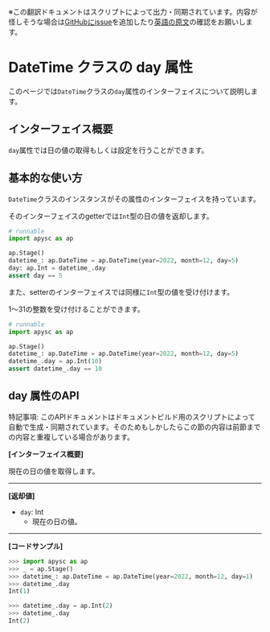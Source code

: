 <span class="inconspicuous-txt">※この翻訳ドキュメントはスクリプトによって出力・同期されています。内容が怪しそうな場合は<a href="https://github.com/simon-ritchie/apysc/issues" target="_blank">GitHubにissue</a>を追加したり[英語の原文](https://simon-ritchie.github.io/apysc/en/datetime_day.html)の確認をお願いします。</span>

# DateTime クラスの day 属性

このページでは`DateTime`クラスの`day`属性のインターフェイスについて説明します。

## インターフェイス概要

`day`属性では日の値の取得もしくは設定を行うことができます。

## 基本的な使い方

`DateTime`クラスのインスタンスがその属性のインターフェイスを持っています。

そのインターフェイスのgetterでは`Int`型の日の値を返却します。

```py
# runnable
import apysc as ap

ap.Stage()
datetime_: ap.DateTime = ap.DateTime(year=2022, month=12, day=5)
day: ap.Int = datetime_.day
assert day == 5
```

また、setterのインターフェイスでは同様に`Int`型の値を受け付けます。

1～31の整数を受け付けることができます。

```py
# runnable
import apysc as ap

ap.Stage()
datetime_: ap.DateTime = ap.DateTime(year=2022, month=12, day=5)
datetime_.day = ap.Int(10)
assert datetime_.day == 10
```

## day 属性のAPI

<span class="inconspicuous-txt">特記事項: このAPIドキュメントはドキュメントビルド用のスクリプトによって自動で生成・同期されています。そのためもしかしたらこの節の内容は前節までの内容と重複している場合があります。</span>

**[インターフェイス概要]**

現在の日の値を取得します。<hr>

**[返却値]**

- `day`: Int
  - 現在の日の値。

<hr>

**[コードサンプル]**

```py
>>> import apysc as ap
>>> _ = ap.Stage()
>>> datetime_: ap.DateTime = ap.DateTime(year=2022, month=12, day=1)
>>> datetime_.day
Int(1)

>>> datetime_.day = ap.Int(2)
>>> datetime_.day
Int(2)
```